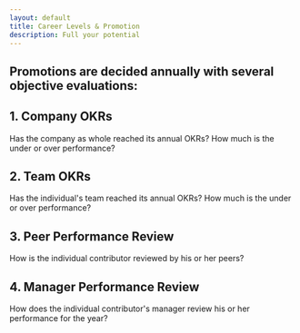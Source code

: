 ```yaml
---
layout: default
title: Career Levels & Promotion
description: Full your potential
---
```


## Promotions are decided annually with several objective evaluations:

## 1. Company OKRs
Has the company as whole reached its annual OKRs? How much is the under or over performance?

## 2. Team OKRs
Has the individual's team reached its annual OKRs? How much is the under or over performance?

## 3. Peer Performance Review
How is the individual contributor reviewed by his or her peers?

## 4. Manager Performance Review
How does the individual contributor's manager review his or her performance for the year?